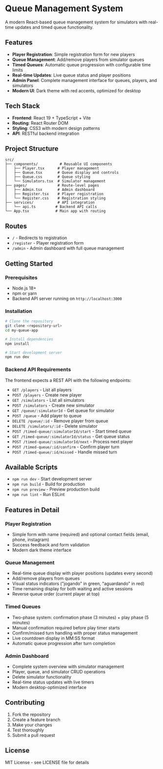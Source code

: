 # Queue Management System

A modern React-based queue management system for simulators with real-time updates and timed queue functionality.

## Features

- **Player Registration**: Simple registration form for new players
- **Queue Management**: Add/remove players from simulator queues
- **Timed Queues**: Automatic queue progression with configurable time limits
- **Real-time Updates**: Live queue status and player positions
- **Admin Panel**: Complete management interface for queues, players, and simulators
- **Modern UI**: Dark theme with red accents, optimized for desktop

## Tech Stack

- **Frontend**: React 19 + TypeScript + Vite
- **Routing**: React Router DOM
- **Styling**: CSS3 with modern design patterns
- **API**: RESTful backend integration

## Project Structure

```
src/
├── components/          # Reusable UI components
│   ├── Player.tsx      # Player management
│   ├── Queue.tsx       # Queue display and controls
│   ├── Queue.css       # Queue styling
│   └── Simulators.tsx  # Simulator management
├── pages/              # Route-level pages
│   ├── Admin.tsx       # Admin dashboard
│   ├── Register.tsx    # Player registration
│   └── Register.css    # Registration styling
├── services/           # API integration
│   └── api.ts         # Backend API calls
└── App.tsx            # Main app with routing
```

## Routes

- `/` - Redirects to registration
- `/register` - Player registration form
- `/admin` - Admin dashboard with full queue management

## Getting Started

### Prerequisites

- Node.js 18+
- npm or yarn
- Backend API server running on `http://localhost:3000`

### Installation

```bash
# Clone the repository
git clone <repository-url>
cd my-queue-app

# Install dependencies
npm install

# Start development server
npm run dev
```

### Backend API Requirements

The frontend expects a REST API with the following endpoints:

- `GET /players` - List all players
- `POST /players` - Create new player
- `GET /simulators` - List all simulators
- `POST /simulators` - Create new simulator
- `GET /queue/:simulatorId` - Get queue for simulator
- `POST /queue` - Add player to queue
- `DELETE /queue/:id` - Remove player from queue
- `DELETE /simulators/:id` - Delete simulator
- `POST /timed-queue/:simulatorId/start` - Start timed queue
- `GET /timed-queue/:simulatorId/status` - Get queue status
- `POST /timed-queue/:simulatorId/next` - Process next player
- `POST /timed-queue/:id/confirm` - Confirm player turn
- `POST /timed-queue/:id/missed` - Handle missed turn

## Available Scripts

- `npm run dev` - Start development server
- `npm run build` - Build for production
- `npm run preview` - Preview production build
- `npm run lint` - Run ESLint

## Features in Detail

### Player Registration
- Simple form with name (required) and optional contact fields (email, phone, instagram)
- Success feedback and form validation
- Modern dark theme interface

### Queue Management
- Real-time queue display with player positions (updates every second)
- Add/remove players from queues
- Visual status indicators ("jogando" in green, "aguardando" in red)
- Time remaining display for both waiting and active sessions
- Reverse queue order (current player at top)

### Timed Queues
- Two-phase system: confirmation phase (3 minutes) + play phase (5 minutes)
- Manual confirmation required before play timer starts
- Confirm/missed turn handling with proper status management
- Live countdown display in MM:SS format
- Automatic queue progression after turn completion

### Admin Dashboard
- Complete system overview with simulator management
- Player, queue, and simulator CRUD operations
- Delete simulator functionality
- Real-time status updates with live timers
- Modern desktop-optimized interface

## Contributing

1. Fork the repository
2. Create a feature branch
3. Make your changes
4. Test thoroughly
5. Submit a pull request

## License

MIT License - see LICENSE file for details
